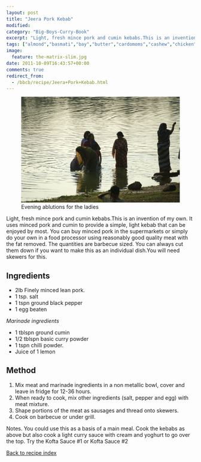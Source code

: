 ```yaml
---
layout: post
title: "Jeera Pork Kebab"
modified:
category: "Big-Boys-Curry-Book"
excerpt: "Light, fresh mince pork and cumin kebabs.This is an invention of my own. It"
tags: ["almond","basmati","bay","butter","cardomoms","cashew","chicken","cinnamon","cloves","cumin","ghee","lamb","mace","nuts","pepper","rice","saffron","turmeric"]
image:
  feature: the-matrix-slim.jpg
date: 2011-10-09T16:43:57+00:00
comments: true
redirect_from: 
  - /bbcb/recipe/Jeera+Pork+Kebab.html
---
```


<figure>
	<a href="/images/bbcb/pict1578.jpg" alt="Bhubaneswar, Orissa, India" title="Bhubaneswar, Orissa, India &#169; Ashley Kitson 12/09/2011"><img src="/images/bbcb/pict1578.jpg"/></a>
	<figcaption>Evening ablutions for the ladies</figcaption>
</figure>

Light, fresh mince pork and cumin kebabs.This is an invention of my own. It uses minced pork and cumin to provide a simple, light kebab that can be enjoyed by most. You can buy minced pork in the supermarkets or simply do your own in a food processor using reasonably good quality meat with the fat removed. The quantities are barbecue sized. You can always cut them down if you want to make this as an individual dish.You will need skewers for this.
        
## Ingredients
        
<ul><li>2lb Finely minced lean pork.</li><li>1 tsp. salt</li><li>1 tspn ground black pepper</li><li>1 egg beaten</li></ul><p><i>Marinade ingredients</i></p><ul><li>1 tblspn ground cumin</li><li>1/2 tblspn basic curry powder</li><li>1 tspn chilli powder.</li><li>Juice of 1 lemon</li></ul>
        
## Method

<ol><li>Mix meat and marinade ingredients in a non metallic bowl, cover and leave in fridge for 12-36 hours.</li><li> When ready to cook, mix other ingredients (salt, pepper and egg) with meat mixture.</li><li>Shape portions of the meat as sausages and thread onto skewers.</li><li>Cook on barbecue or under grill.</li></ol><p>Notes. You could use this as a basis of a main meal. Cook the kebabs as above but also cook a light curry sauce with cream and yoghurt to go over the top. Try the Kofta Sauce #1 or Kofta Sauce #2</p>   

<a href="/bbcb">Back to recipe index</a>      